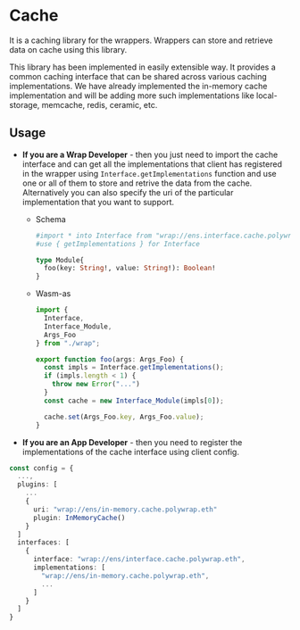 # Cache
It is a caching library for the wrappers. Wrappers can store and retrieve data on cache using this library.

This library has been implemented in easily extensible way. It provides a common caching interface that can be shared across various caching implementations. We have already implemented the in-memory cache implementation and will be adding more such implementations like local-storage, memcache, redis, ceramic, etc.

## Usage

- **If you are a Wrap Developer** - then you just need to import the cache interface and can get all the implementations that client has registered in the wrapper using `Interface.getImplementations` function and use one or all of them to store and retrive the data from the cache. Alternatively you can also specify the uri of the particular implementation that you want to support.

  - Schema
    ```graphql
    #import * into Interface from "wrap://ens.interface.cache.polywrap.eth"
    #use { getImplementations } for Interface

    type Module{
      foo(key: String!, value: String!): Boolean!
    }
    ```
  
  - Wasm-as
    ```ts
    import { 
      Interface,
      Interface_Module,
      Args_Foo 
    } from "./wrap";

    export function foo(args: Args_Foo) {
      const impls = Interface.getImplementations();
      if (impls.length < 1) {
        throw new Error("...")
      }
      const cache = new Interface_Module(impls[0]);

      cache.set(Args_Foo.key, Args_Foo.value);
    }
    ```
  


- **If you are an App Developer** - then you need to register the implementations of the cache interface using client config.

```ts
const config = {
  ...,
  plugins: [
    ...
    {
      uri: "wrap://ens/in-memory.cache.polywrap.eth"
      plugin: InMemoryCache()
    }
  ]
  interfaces: [
    {
      interface: "wrap://ens/interface.cache.polywrap.eth",
      implementations: [
        "wrap://ens/in-memory.cache.polywrap.eth",
        ...
      ]
    }
  ]
}
```